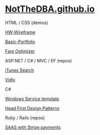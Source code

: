 # [NotTheDBA.github.io](https://notthedba.github.io/)

HTML / CSS (demos)

[HW-Wireframe](https://notthedba.github.io/HW-Wireframe/index.html)

[Basic-Portfolio](Basic-Portfolio/index.html)

[Fare Optimizer](https://notthedba.github.io/fare-optimizer/)

ASP.NET / C# / MVC / EF (repos)

[iTunes Search](https://github.com/NotTheDBA/itunes_search_casestudy)

[Vidly](https://github.com/NotTheDBA/complete-aspnet-mvc5)

C#

[Windows Service template](https://github.com/NotTheDBA/sample-windows-service)

[Head First Design Patterns](https://github.com/NotTheDBA/head-first-cs)

Ruby / Rails (repos)

[SAAS with Stripe payments](https://github.com/NotTheDBA/upskill_saas_tutorial)
